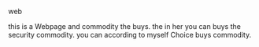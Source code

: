 web

this is a Webpage and commodity the buys.
the in her you can buys the security commodity.
you can according to myself Choice buys commodity.
